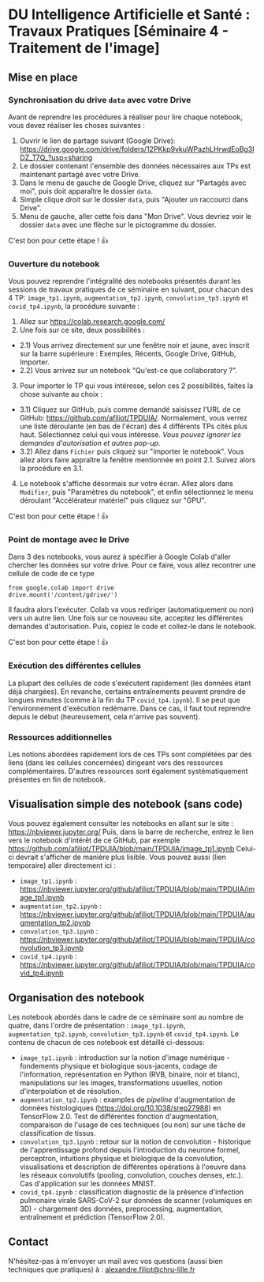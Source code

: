 # DU Intelligence Artificielle et Santé : Travaux Pratiques [Séminaire 4 - Traitement de l'image]

## Mise en place
### Synchronisation du drive `data` avec votre Drive

Avant de reprendre les procédures à réaliser pour lire chaque notebook, vous devez réaliser les choses suivantes : 

1) Ouvrir le lien de partage suivant (Google Drive): https://drive.google.com/drive/folders/12PKkp9vkuWPazhLHrwdEoBg3IDZ_T7Q_?usp=sharing
2) Le dossier contenant l'ensemble des données nécessaires aux TPs est maintenant partagé avec votre Drive. 
3) Dans le menu de gauche de Google Drive, cliquez sur "Partagés avec moi", puis doit apparaître le dossier `data`.
4) Simple clique _droit_ sur le dossier `data`, puis "Ajouter un raccourci dans Drive". 
5) Menu de gauche, aller cette fois dans "Mon Drive". Vous devriez voir le dossier `data` avec une flèche sur le pictogramme du dossier.

C'est bon pour cette étape ! :+1:

### Ouverture du notebook

Vous pouvez reprendre l'intégralité des notebooks présentés durant les sessions de travaux pratiques de ce séminaire en suivant, pour chacun des 4 TP: `image_tp1.ipynb`, `augmentation_tp2.ipynb`, `convolution_tp3.ipynb` et `covid_tp4.ipynb`, la procédure suivante : 

1) Allez sur https://colab.research.google.com/
2) Une fois sur ce site, deux possibilités : 
  - 2.1) Vous arrivez directement sur une fenêtre noir et jaune, avec inscrit sur la barre supérieure : Exemples, Récents, Google Drive, GitHub, Importer.
  - 2.2) Vous arrivez sur un notebook "Qu'est-ce que collaboratory ?".
3) Pour importer le TP qui vous intéresse, selon ces 2 possibilités, faites la chose suivante au choix : 
  - 3.1) Cliquez sur GitHub, puis comme demandé saisissez l'URL de ce GitHub: https://github.com/afiliot/TPDUIA/. Normalement, vous verrez une liste déroulante (en bas de l'écran) des 4 différents TPs cités plus haut. Sélectionnez celui qui vous intéresse. _Vous pouvez ignorer les demandes d'autorisation et autres pop-up_.
  - 3.2) Allez dans `Fichier` puis cliquez sur "importer le notebook". Vous allez alors faire appraître la fenêtre mentionnée en point 2.1. Suivez alors la procédure en 3.1.
 4) Le notebook s'affiche désormais sur votre écran. Allez alors dans `Modifier`, puis "Paramètres du notebook", et enfin sélectionnez le menu déroulant "Accélérateur matériel" puis cliquez sur "GPU".
 
C'est bon pour cette étape ! :+1:

### Point de montage avec le Drive

Dans 3 des notebooks, vous aurez à spécifier à Google Colab d'aller chercher les données sur votre drive. Pour ce faire, vous allez recontrer une cellule de code de ce type
```{python}
from google.colab import drive
drive.mount('/content/gdrive/')
```
Il faudra alors l'exécuter. Colab va vous rediriger (automatiquement ou non) vers un autre lien. Une fois sur ce nouveau site, acceptez les différentes demandes d'autorisation. Puis, copiez le code et collez-le dans le notebook. 

C'est bon pour cette étape ! :+1:

### Exécution des différentes cellules

La plupart des cellules de code s'exécutent rapidement (les données étant déjà chargées). En revanche, certains entraînements peuvent prendre de longues minutes (comme à la fin du TP `covid_tp4.ipynb`). Il se peut que l'environnement d'exécution redémarre. Dans ce cas, il faut tout reprendre depuis le début (heureusement, cela n'arrive pas souvent).

### Ressources additionnelles

Les notions abordées rapidement lors de ces TPs sont complétées par des liens (dans les cellules concernées) dirigeant vers des ressources complémentaires. D'autres ressources sont également systématiquement présentes en fin de notebook.

## Visualisation simple des notebook (sans code)

Vous pouvez également consulter les notebooks en allant sur le site : https://nbviewer.jupyter.org/
Puis, dans la barre de recherche, entrez le lien vers le notebook d'intérêt de ce GitHub, par exemple https://github.com/afiliot/TPDUIA/blob/main/TPDUIA/image_tp1.ipynb
Celui-ci devrait s'afficher de manière plus lisible. Vous pouvez aussi (lien temporaire) aller directement ici : 
- `image_tp1.ipynb` : https://nbviewer.jupyter.org/github/afiliot/TPDUIA/blob/main/TPDUIA/image_tp1.ipynb
- `augmentation_tp2.ipynb` : https://nbviewer.jupyter.org/github/afiliot/TPDUIA/blob/main/TPDUIA/augmentation_tp2.ipynb
- `convolution_tp3.ipynb` : https://nbviewer.jupyter.org/github/afiliot/TPDUIA/blob/main/TPDUIA/convolution_tp3.ipynb
- `covid_tp4.ipynb` : https://nbviewer.jupyter.org/github/afiliot/TPDUIA/blob/main/TPDUIA/covid_tp4.ipynb


## Organisation des notebook

Les notebook abordés dans le cadre de ce séminaire sont au nombre de quatre, dans l'ordre de présentation : `image_tp1.ipynb`, `augmentation_tp2.ipynb`, `convolution_tp3.ipynb` et `covid_tp4.ipynb`. Le contenu de chacun de ces notebook est détaillé ci-dessous:
- `image_tp1.ipynb` : introduction sur la notion d'image numérique - fondements physique et biologique sous-jacents, codage de l'information, représentation en Python (RVB, binaire, noir et blanc), manipulations sur les images, transformations usuelles, notion d'interpolation et de résolution.
- `augmentation_tp2.ipynb` : examples de _pipeline_ d'augmentation de données histologiques (https://doi.org/10.1038/srep27988) en TensorFlow 2.0. Test de différentes fonction d'augmentation, comparaison de l'usage de ces techniques (ou non) sur une tâche de classification de tissus.
- `convolution_tp3.ipynb` : retour sur la notion de convolution - historique de l'apprentissage profond depuis l'introduction du neurone formel, perceptron, intuitions physique et biologique de la convolution, visualisations et description de différentes opérations à l'oeuvre dans les réseaux convolutifs (pooling, convolution, couches denses, etc.). Cas d'application sur les données MNIST. 
- `covid_tp4.ipynb` : classification diagnostic de la présence d'infection pulmonaire virale SARS-CoV-2 sur données de scanner (volumiques en 3D) - chargement des données, preprocessing, augmentation, entraînement et prédiction (TensorFlow 2.0).

## Contact

N'hésitez-pas à m'envoyer un mail avec vos questions (aussi bien techniques que pratiques) à : alexandre.filiot@chru-lille.fr




